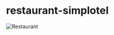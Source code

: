# restaurant-simplotel

![Restaurant]([https://raw.githubusercontent.com/akshaynstack/restaurant-simplotel/main/restaurant-simplotel.png])
